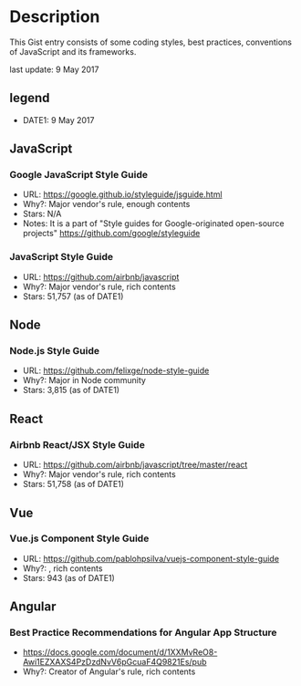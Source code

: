 # Description

This Gist entry consists of some coding styles, best practices, conventions of JavaScript and its frameworks.

last update: 9 May 2017

## legend 

- DATE1: 9 May 2017

## JavaScript

### Google JavaScript Style Guide

- URL: https://google.github.io/styleguide/jsguide.html
- Why?: Major vendor's rule, enough contents
- Stars: N/A
- Notes: It is a part of "Style guides for Google-originated open-source projects" https://github.com/google/styleguide

### JavaScript Style Guide

- URL: https://github.com/airbnb/javascript
- Why?: Major vendor's rule, rich contents
- Stars: 51,757 (as of DATE1)

## Node

### Node.js Style Guide
- URL: https://github.com/felixge/node-style-guide
- Why?: Major in Node community
- Stars: 3,815 (as of DATE1)

## React

### Airbnb React/JSX Style Guide

- URL: https://github.com/airbnb/javascript/tree/master/react
- Why?: Major vendor's rule, rich contents
- Stars: 51,758 (as of DATE1)

## Vue

### Vue.js Component Style Guide

- URL: https://github.com/pablohpsilva/vuejs-component-style-guide
- Why?: , rich contents
- Stars: 943 (as of DATE1)

## Angular

### Best Practice Recommendations for Angular App Structure

- https://docs.google.com/document/d/1XXMvReO8-Awi1EZXAXS4PzDzdNvV6pGcuaF4Q9821Es/pub
- Why?: Creator of Angular's rule, rich contents
